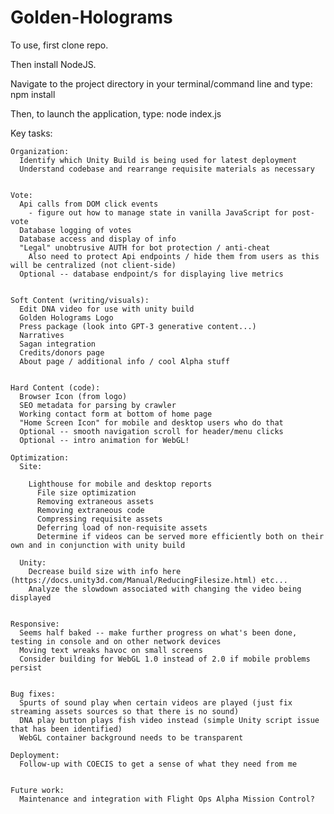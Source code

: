 # Golden-Holograms

To use, first clone repo.  

Then install NodeJS.

Navigate to the project directory in your terminal/command line and type: npm install

Then, to launch the application, type: node index.js



Key tasks:


    Organization:
      Identify which Unity Build is being used for latest deployment
      Understand codebase and rearrange requisite materials as necessary


    Vote:
      Api calls from DOM click events
        - figure out how to manage state in vanilla JavaScript for post-vote
      Database logging of votes
      Database access and display of info
      "Legal" unobtrusive AUTH for bot protection / anti-cheat
        Also need to protect Api endpoints / hide them from users as this will be centralized (not client-side)
      Optional -- database endpoint/s for displaying live metrics


    Soft Content (writing/visuals):
      Edit DNA video for use with unity build  
      Golden Holograms Logo
      Press package (look into GPT-3 generative content...)
      Narratives
      Sagan integration
      Credits/donors page
      About page / additional info / cool Alpha stuff


    Hard Content (code):
      Browser Icon (from logo)
      SEO metadata for parsing by crawler
      Working contact form at bottom of home page
      "Home Screen Icon" for mobile and desktop users who do that
      Optional -- smooth navigation scroll for header/menu clicks
      Optional -- intro animation for WebGL!

    Optimization:
      Site:

        Lighthouse for mobile and desktop reports
          File size optimization
          Removing extraneous assets
          Removing extraneous code
          Compressing requisite assets
          Deferring load of non-requisite assets
          Determine if videos can be served more efficiently both on their own and in conjunction with unity build

      Unity:
        Decrease build size with info here (https://docs.unity3d.com/Manual/ReducingFilesize.html) etc...
        Analyze the slowdown associated with changing the video being displayed


    Responsive:
      Seems half baked -- make further progress on what's been done, testing in console and on other network devices
      Moving text wreaks havoc on small screens
      Consider building for WebGL 1.0 instead of 2.0 if mobile problems persist


    Bug fixes:
      Spurts of sound play when certain videos are played (just fix streaming assets sources so that there is no sound)
      DNA play button plays fish video instead (simple Unity script issue that has been identified)
      WebGL container background needs to be transparent

    Deployment:
      Follow-up with COECIS to get a sense of what they need from me


    Future work:
      Maintenance and integration with Flight Ops Alpha Mission Control?
